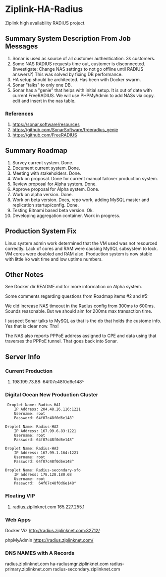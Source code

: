 # Ziplink-HA-Radius
Ziplink high availability RADIUS project.

## Summary System Description From Job Messages

 1. Sonar is used as source of all customer authentication. 3k customers.
 1. Some NAS RADIUS requests time out, customer is disconnected. (Investigate: Change NAS settings to not go offline until RADIUS answers?) This was solved by fixing DB performance.
 1. HA setup should be architected. Has been with Docker swarm.
 1. Sonar "talks" to only one DB.
 1. Sonar has a "genie" that helps with initial setup. It is out of date with current FreeRADIUS. We will use PHPMyAdmin
 to add NASs via copy. edit and insert in the nas table.

### References

 1. https://sonar.software/resources
 1. https://github.com/SonarSoftware/freeradius_genie
 1. https://github.com/FreeRADIUS

## Summary Roadmap
 1. Survey current system. Done.
 1. Document current system. Done.
 1. Meeting with stakeholders. Done.
 1. Work on proposal. Done for current manual failover production system.
 1. Review proposal for Alpha system. Done.
 1. Approve proposal for Alpha system. Done.
 1. Work on alpha version. Done.
 1. Work on beta version. Docs, repo work, adding MySQL master and replication startup/config. Done.
 1. Testing Bitnami based beta version. Ok.
 1. Developing aggregation container. Work in progress.

## Production System Fix
Linux system admin work determined that the VM used was not resourced correctly. Lack of cores and RAM were
causing MySQL subsystem to lock. VM cores  were doubled and RAM also. Production system is now stable with little i/o wait time
and low uptime numbers.

## Other Notes

See Docker dir README.md for more information on Alpha system.

Some comments regarding questions from Roadmap items #2 and #5:

We did increase NAS timeout in the Radius config from 300ms to 600ms. Sounds reasonable. But we should aim for 200ms max transaction time.

I suspect Sonar talks to MySQL as that is the db that holds the custome info. Yes that is clear now. Thx!

The NAS also reports PPPoE address assigned to CPE and data using that traverses the PPPoE tunnel. That goes back into Sonar.

## Server Info

### Current Production

 1. 198.199.73.88: 64f07c48f0d6e148^

### Digital Ocean New Production Cluster

```
 Droplet Name: Radius-HA1
	IP Address: 204.48.26.116:1221
	Username: root
	Password: 64f07c48f0d6e148^

Droplet Name: Radius-HA2
	IP Address: 167.99.6.83:1221
	Username: root
	Password: 64f07c48f0d6e148^

Droplet Name: Radius-HA3
	IP Address: 167.99.1.164:1221
	Username: root
	Password: 64f07c48f0d6e148^
	
Droplet Name: Radius-secondary-sfo
	IP address: 178.128.180.68
	Username: root
	Password:  64f07c48f0d6e148^
```
### Floating VIP

 1. radius.ziplinknet.com 165.227.255.1

### Web Apps

Docker Viz http://radius.ziplinknet.com:32712/

phpMyAdmin https://radius.ziplinknet.com/

### DNS NAMES with A Records

radius.ziplinknet.com
ha-radiusmgr.ziplinknet.com
radius-primary.ziplinknet.com
radius-secondary.ziplinknet.com


